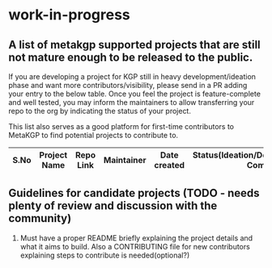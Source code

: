 # work-in-progress

## A list of metakgp supported projects that are still not mature enough to be released to the public.

If you are developing a project for KGP still in heavy development/ideation phase and want more contributors/visibility, please send in a PR adding your entry to the below table. Once you feel the project is feature-complete and well tested, you may inform the maintainers to allow transferring your repo to the org by indicating the status of your project. 

This list also serves as a good platform for first-time contributors to MetaKGP to find potential projects to contribute to.

| S.No | Project Name | Repo Link | Maintainer | Date created | Status(Ideation/Development/Feature Complete) |
| --- | --- | --- | --- | --- | --- |


## Guidelines for candidate projects (TODO - needs plenty of review and discussion with the community)

1. Must have a proper README briefly explaining the project details and what it aims to build. Also a CONTRIBUTING file for new contributors explaining steps to contribute is needed(optional?)  
